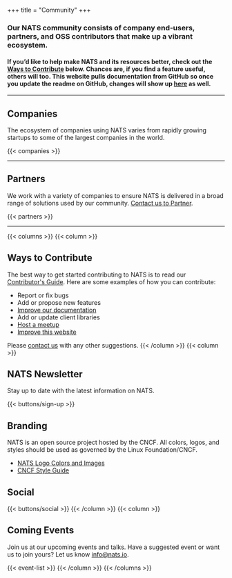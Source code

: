 +++
title = "Community"
+++

### Our NATS community consists of company end-users, partners, and OSS contributors that make up a vibrant ecosystem.

#### If you’d like to help make NATS and its resources better, check out the [Ways to Contribute](#contribute) below. Chances are, if you find a feature useful, others will too. This website pulls documentation from GitHub so once you update the readme on GitHub, changes will show up [here](/documentation) as well.

---

## Companies

The ecosystem of companies using NATS varies from rapidly growing startups to some of the largest companies in the world.

{{< companies >}}

---

## Partners

We work with a variety of companies to ensure NATS is delivered in a broad range of solutions used by our community. [Contact us to Partner](mailto:info@nats.io?Subject=Partner%20inquiry).

{{< partners >}}

---

{{< columns >}}
{{< column >}}
## Ways to Contribute

The best way to get started contributing to NATS is to read our [Contributor's Guide](/contributing). Here are some examples of how you can contribute:

* Report or fix bugs
* Add or propose new features
* [Improve our documentation](https://github.com/nats-io/nats-site#adding-documentation)
* Add or update client libraries
* [Host a meetup](mailto:info@nats.io)
* [Improve this website](https://github.com/nats-io)

Please [contact us](mailto:info@nats.io) with any other suggestions.
{{< /column >}}
{{< column >}}
## NATS Newsletter

Stay up to date with the latest information on NATS.

{{< buttons/sign-up >}}

## Branding

NATS is an open source project hosted by the CNCF. All colors, logos, and styles should be used as governed by the Linux Foundation/CNCF.

* [NATS Logo Colors and Images](https://branding.cncf.io/projects/nats)
* [CNCF Style Guide](https://branding.cncf.io/style-guide)

## Social

{{< buttons/social >}}
{{< /column >}}
{{< column >}}
## Coming Events

Join us at our upcoming events and talks. Have a suggested event or want us to join yours? Let us know [info@nats.io](mailto:info@nats.io).

{{< event-list >}}
{{< /column >}}
{{< /columns >}}
